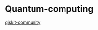 # Quantum-computing

[qiskit-community](https://qiskit-community.github.io/qiskit-algorithms/tutorials) 
